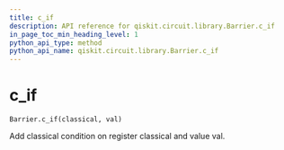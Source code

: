 ```yaml
---
title: c_if
description: API reference for qiskit.circuit.library.Barrier.c_if
in_page_toc_min_heading_level: 1
python_api_type: method
python_api_name: qiskit.circuit.library.Barrier.c_if
---
```


# c\_if

<span id="qiskit.circuit.library.Barrier.c_if" />

`Barrier.c_if(classical, val)`

Add classical condition on register classical and value val.

